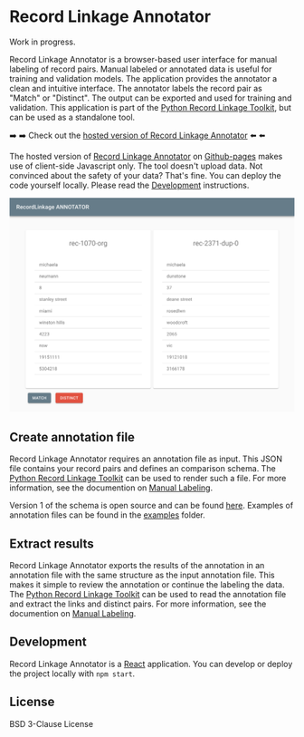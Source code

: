 # Record Linkage Annotator

Work in progress.

Record Linkage Annotator is a browser-based user interface for
manual labeling of record pairs. Manual labeled or annotated data is useful 
for training and validation models. The application provides the annotator a clean and intuitive interface. The annotator labels the record pair as "Match" or "Distinct". The output can be exported and used for training and validation. This application is part of the 
[Python Record Linkage Toolkit](https://github.com/J535D165/recordlinkage), but can be used as a standalone tool. 

:arrow_right: :arrow_right: Check out the [hosted version of Record Linkage Annotator](https://j535d165.github.io/recordlinkage-annotator/) :arrow_left: :arrow_left:

The hosted version of [Record Linkage Annotator](https://j535d165.github.io/recordlinkage-annotator/) on [Github-pages](https://pages.github.com/) makes use of client-side Javascript 
only. The tool doesn't upload data. Not convinced about the safety of your data? That's 
fine. You can deploy the code yourself locally. Please read the [Development](#development) instructions.  

[![Review screen of Record Linkage Annotator](images/annotator_review.png)](https://j535d165.github.io/recordlinkage-annotator/)

## Create annotation file

Record Linkage Annotator requires an annotation file as input. This JSON file contains your record pairs and defines an comparison schema. The [Python Record Linkage Toolkit](https://github.com/J535D165/recordlinkage) can be used to render such a file. For more information, see the documention on [Manual Labeling](https://recordlinkage.readthedocs.io/en/latest/annotation.html). 

Version 1 of the schema is open source and can be found [here](/schema). Examples of annotation files can be found in the [examples](/examples) folder. 

## Extract results

Record Linkage Annotator exports the results of the annotation in an annotation file with the same structure as the input annotation file. This makes it simple to review the annotation or continue the labeling the data. The [Python Record Linkage Toolkit](https://github.com/J535D165/recordlinkage) can be used to read the annotation file and extract the links and distinct pairs. For more information, see the documention on [Manual Labeling](https://recordlinkage.readthedocs.io/en/latest/annotation.html).

## Development

Record Linkage Annotator is a [React](https://reactjs.org/) application. You can develop or deploy the project locally with `npm start`.

## License 

BSD 3-Clause License
